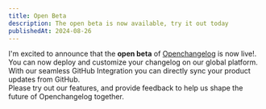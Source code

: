 ```yaml
---
title: Open Beta
description: The open beta is now available, try it out today
publishedAt: 2024-08-26
---
```


I'm excited to announce that the **open beta** of [Openchangelog](https://openchangelog.com) is now live!.  
You can now deploy and customize your changelog on our global platform. With our seamless GitHub Integration you can directly sync your product updates from GitHub.  
Please try out our features, and provide feedback to help us shape the future of Openchangelog together.
